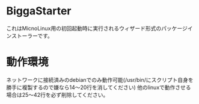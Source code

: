 # BiggaStarter
これはMicnoLinux用の初回起動時に実行されるウィザード形式のパッケージインストーラーです。
# 動作環境
ネットワークに接続済みのdebianでのみ動作可能(/usr/bin/にスクリプト自身を勝手に複製するので嫌なら14〜20行を消してください)
他のlinuxで動作させる場合は25〜42行を必ず削除してください。
